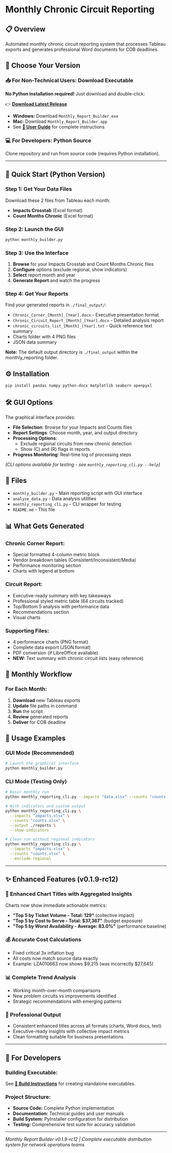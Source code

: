 # Monthly Chronic Circuit Reporting

## 📋 **Overview**
Automated monthly chronic circuit reporting system that processes Tableau exports and generates professional Word documents for COB deadlines.

## 🎯 **Choose Your Version**

### **📥 For Non-Technical Users: Download Executable**
**No Python installation required!** Just download and double-click:

👉 **[Download Latest Release](https://github.com/tefoneil/reporting/releases)**

- **Windows:** Download `Monthly_Report_Builder.exe`
- **Mac:** Download `Monthly_Report_Builder.app`
- See **[📖 User Guide](README_EXECUTABLE.md)** for complete instructions

### **💻 For Developers: Python Source**
Clone repository and run from source code (requires Python installation).

---

## 🚀 **Quick Start (Python Version)**

### **Step 1: Get Your Data Files**
Download these 2 files from Tableau each month:
- **Impacts Crosstab** (Excel format)
- **Count Months Chronic** (Excel format)

### **Step 2: Launch the GUI**
```bash
python monthly_builder.py
```

### **Step 3: Use the Interface**
1. **Browse** for your Impacts Crosstab and Count Months Chronic files
2. **Configure** options (exclude regional, show indicators)
3. **Select** report month and year
4. **Generate Report** and watch the progress

### **Step 4: Get Your Reports**
Find your generated reports in `./final_output/`:
- `Chronic_Corner_[Month]_[Year].docx` - Executive presentation format
- `Chronic_Circuit_Report_[Month]_[Year].docx` - Detailed analysis report
- `chronic_circuits_list_[Month]_[Year].txt` - Quick reference text summary
- Charts folder with 4 PNG files
- JSON data summary

**Note:** The default output directory is `./final_output` within the monthly_reporting folder.

## ⚙️ **Installation**
```bash
pip install pandas numpy python-docx matplotlib seaborn openpyxl
```

## 🛠 **GUI Options**

The graphical interface provides:
- **File Selection**: Browse for your Impacts and Counts files
- **Report Settings**: Choose month, year, and output directory
- **Processing Options**: 
  - Exclude regional circuits from new chronic detection
  - Show (C) and (R) flags in reports
- **Progress Monitoring**: Real-time log of processing steps

*(CLI options available for testing - see `monthly_reporting_cli.py --help`)*

## 📁 **Files**
- `monthly_builder.py` - Main reporting script with GUI interface
- `analyze_data.py` - Data analysis utilities
- `monthly_reporting_cli.py` - CLI wrapper for testing
- `README.md` - This file

## 📊 **What Gets Generated**

### **Chronic Corner Report:**
- Special formatted 4-column metric block
- Vendor breakdown tables (Consistent/Inconsistent/Media)
- Performance monitoring section
- Charts with legend at bottom

### **Circuit Report:**
- Executive-ready summary with key takeaways
- Professional styled metric table (64 circuits tracked)
- Top/Bottom 5 analysis with performance data
- Recommendations section
- Visual charts

### **Supporting Files:**
- 4 performance charts (PNG format)
- Complete data export (JSON format)
- PDF conversion (if LibreOffice available)
- **NEW:** Text summary with chronic circuit lists (easy reference)

## 🔧 **Monthly Workflow**

### **For Each Month:**
1. **Download** new Tableau exports
2. **Update** file paths in command
3. **Run** the script
4. **Review** generated reports
5. **Deliver** for COB deadline

## 📝 **Usage Examples**

### **GUI Mode (Recommended)**
```bash
# Launch the graphical interface
python monthly_builder.py
```

### **CLI Mode (Testing Only)**
```bash
# Basic monthly run
python monthly_reporting_cli.py --impacts "data.xlsx" --counts "counts.xlsx"

# With indicators and custom output
python monthly_reporting_cli.py \
  --impacts "impacts.xlsx" \
  --counts "counts.xlsx" \
  --output ./reports \
  --show-indicators

# Clean run without regional indicators
python monthly_reporting_cli.py \
  --impacts "impacts.xlsx" \
  --counts "counts.xlsx" \
  --exclude-regional
```

---

## ✨ **Enhanced Features (v0.1.9-rc12)**

### **🎯 Enhanced Chart Titles with Aggregated Insights**
Charts now show immediate actionable metrics:
- **"Top 5 by Ticket Volume - Total: 129"** (collective impact)
- **"Top 5 by Cost to Serve - Total: $37,367"** (budget exposure)
- **"Top 5 by Worst Availability - Average: 83.0%"** (performance baseline)

### **💰 Accurate Cost Calculations**
- Fixed critical 3x inflation bug
- All costs now match source data exactly
- Example: LZA010663 now shows $9,215 (was incorrectly $27,645)

### **📊 Complete Trend Analysis**
- Working month-over-month comparisons
- New problem circuits vs improvements identified
- Strategic recommendations with emerging patterns

### **🎨 Professional Output**
- Consistent enhanced titles across all formats (charts, Word docs, text)
- Executive-ready insights with collective impact metrics
- Clean formatting suitable for business presentations

---

## 🔧 **For Developers**

### **Building Executable:**
See **[📖 Build Instructions](BUILD_INSTRUCTIONS.md)** for creating standalone executables.

### **Project Structure:**
- **Source Code:** Complete Python implementation
- **Documentation:** Technical guides and user manuals  
- **Build System:** PyInstaller configuration for distribution
- **Testing:** Comprehensive test suite for accuracy validation

---

*Monthly Report Builder v0.1.9-rc12 | Complete executable distribution system for network operations teams*